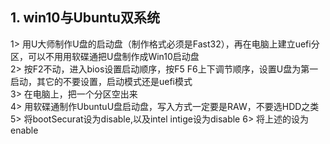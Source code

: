 ## 1. win10与Ubuntu双系统
  1> 用U大师制作U盘的启动盘（制作格式必须是Fast32），再在电脑上建立uefi分区，可以不用用软碟通把U盘制作成Win10启动盘  
  2> 按F2不动，进入bios设置启动顺序，按F5 F6上下调节顺序，设置U盘为第一启动，其它的不要设置，启动模式还是uefi模式  
  3> 在电脑上，把一个分区空出来  
  4> 用软碟通制作UbuntuU盘启动盘，写入方式一定要是RAW，不要选HDD之类  
  5> 将bootSecurat设为disable,以及intel intige设为disable
  6> 将上述的设为enable


